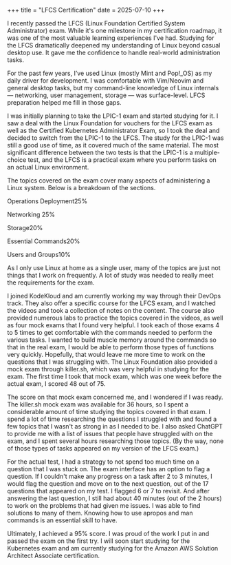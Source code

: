+++
title = "LFCS Certification"
date = 2025-07-10
+++

I recently passed the LFCS (Linux Foundation Certified System Administrator) exam. While it's one milestone in my certification roadmap, it was one of the most valuable learning experiences I've had. Studying for the LFCS dramatically deepened my understanding of Linux beyond casual desktop use. It gave me the confidence to handle real-world administration tasks.

For the past few years, I’ve used Linux (mostly Mint and Pop!_OS) as my daily driver for development. I was comfortable with Vim/Neovim and general desktop tasks, but my command-line knowledge of Linux internals — networking, user management, storage — was surface-level. LFCS preparation helped me fill in those gaps.

I was initially planning to take the LPIC-1 exam and started studying for it. I saw a deal with the Linux Foundation for vouchers for the LFCS exam as well as the Certified Kubernetes Administrator Exam, so I took the deal and decided to switch from the LPIC-1 to the LFCS. The study for the LPIC-1 was still a good use of time, as it covered much of the same material. The most significant difference between the two tests is that the LPIC-1 is a multiple-choice test, and the LFCS is a practical exam where you perform tasks on an actual Linux environment. 

The topics covered on the exam cover many aspects of administering a Linux system. Below is a breakdown of the sections.

Operations Deployment25%

Networking 25%

Storage20%

Essential Commands20%

Users and Groups10%

As I only use Linux at home as a single user, many of the topics are just not things that I work on frequently. A lot of study was needed to really meet the requirements for the exam.

I joined KodeKloud and am currently working my way through their DevOps track. They also offer a specific course for the LFCS exam, and I watched the videos and took a collection of notes on the content. The course also provided numerous labs to practice the topics covered in the videos, as well as four mock exams that I found very helpful. I took each of those exams 4 to 5 times to get comfortable with the commands needed to perform the various tasks. I wanted to build muscle memory around the commands so that in the real exam, I would be able to perform those types of functions very quickly. Hopefully, that would leave me more time to work on the questions that I was struggling with. The Linux Foundation also provided a mock exam through killer.sh, which was very helpful in studying for the exam. The first time I took that mock exam, which was one week before the actual exam, I scored 48 out of 75.

The score on that mock exam concerned me, and I wondered if I was ready. The killer.sh mock exam was available for 36 hours, so I spent a considerable amount of time studying the topics covered in that exam. I spend a lot of time researching the questions I struggled with and found a few topics that I wasn't as strong in as I needed to be. I also asked ChatGPT to provide me with a list of issues that people have struggled with on the exam, and I spent several hours researching those topics. (By the way, none of those types of tasks appeared on my version of the LFCS exam.)

For the actual test, I had a strategy to not spend too much time on a question that I was stuck on. The exam interface has an option to flag a question. If I couldn't make any progress on a task after 2 to 3 minutes, I would flag the question and move on to the next question, out of the 17 questions that appeared on my test. I flagged 6 or 7 to revisit. And after answering the last question, I still had about 40 minutes (out of the 2 hours) to work on the problems that had given me issues. I was able to find solutions to many of them. Knowing how to use apropos and man commands is an essential skill to have.

Ultimately, I achieved a 95% score. I was proud of the work I put in and passed the exam on the first try. I will soon start studying for the Kubernetes exam and am currently studying for the Amazon AWS Solution Architect Associate certification. 
